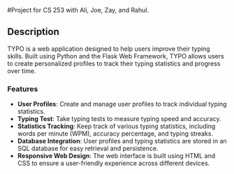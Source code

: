 #Project for CS 253 with Ali, Joe, Zay, and Rahul.

## Description
TYPO is a web application designed to help users improve their typing skills. Built using Python and the Flask Web Framework, TYPO allows users to create personalized profiles to track their typing statistics and progress over time.

### Features
- **User Profiles**: Create and manage user profiles to track individual typing statistics.
- **Typing Test**: Take typing tests to measure typing speed and accuracy.
- **Statistics Tracking**: Keep track of various typing statistics, including words per minute (WPM), accuracy percentage, and typing streaks.
- **Database Integration**: User profiles and typing statistics are stored in an SQL database for easy retrieval and persistence.
- **Responsive Web Design**: The web interface is built using HTML and CSS to ensure a user-friendly experience across different devices.
